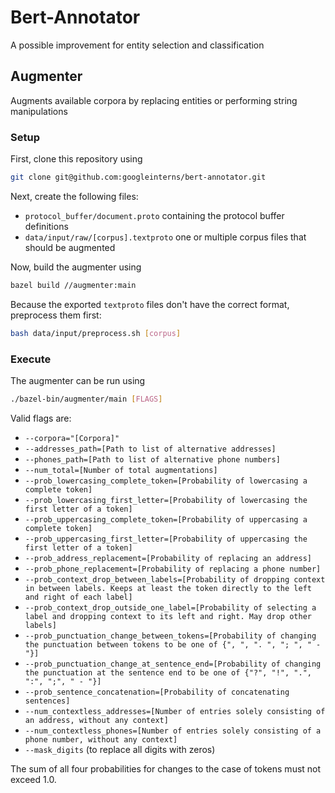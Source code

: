 # Bert-Annotator

A possible improvement for entity selection and classification

## Augmenter

Augments available corpora by replacing entities or performing string
manipulations

### Setup

First, clone this repository using 

```sh
git clone git@github.com:googleinterns/bert-annotator.git
```

Next, create the following files:
 - `protocol_buffer/document.proto` containing the protocol buffer definitions
 - `data/input/raw/[corpus].textproto` one or multiple corpus files that should be
   augmented

Now, build the augmenter using

```sh
bazel build //augmenter:main
```

Because the exported `textproto` files don't have the correct format,
preprocess them first:

```sh
bash data/input/preprocess.sh [corpus]
```

### Execute

The augmenter can be run using

```sh
./bazel-bin/augmenter/main [FLAGS]
```

Valid flags are:
 - `--corpora="[Corpora]"`
 - `--addresses_path=[Path to list of alternative addresses]`
 - `--phones_path=[Path to list of alternative phone numbers]`
 - `--num_total=[Number of total augmentations]`
 - `--prob_lowercasing_complete_token=[Probability of lowercasing a complete token]`
 - `--prob_lowercasing_first_letter=[Probability of lowercasing the first letter of a token]`
 - `--prob_uppercasing_complete_token=[Probability of uppercasing a complete token]`
 - `--prob_uppercasing_first_letter=[Probability of uppercasing the first letter of a token]`
 - `--prob_address_replacement=[Probability of replacing an address]`
 - `--prob_phone_replacement=[Probability of replacing a phone number]`
 - `--prob_context_drop_between_labels=[Probability of dropping context in between labels. Keeps at least the token directly to the left and right of each label]`
 - `--prob_context_drop_outside_one_label=[Probability of selecting a label and dropping context to its left and right. May drop other labels]`
  - `--prob_punctuation_change_between_tokens=[Probability of changing the punctuation between tokens to be one of {", ", ". ", "; ", " - "}]`
  - `--prob_punctuation_change_at_sentence_end=[Probability of changing the punctuation at the sentence end to be one of {"?", "!", ".", ":", ";", " - "}]`
 - `--prob_sentence_concatenation=[Probability of concatenating sentences]`
 - `--num_contextless_addresses=[Number of entries solely consisting of an address, without any context]`
 - `--num_contextless_phones=[Number of entries solely consisting of a phone number, without any context]`
 - `--mask_digits` (to replace all digits with zeros)

The sum of all four probabilities for changes to the case of tokens must not exceed 1.0.
